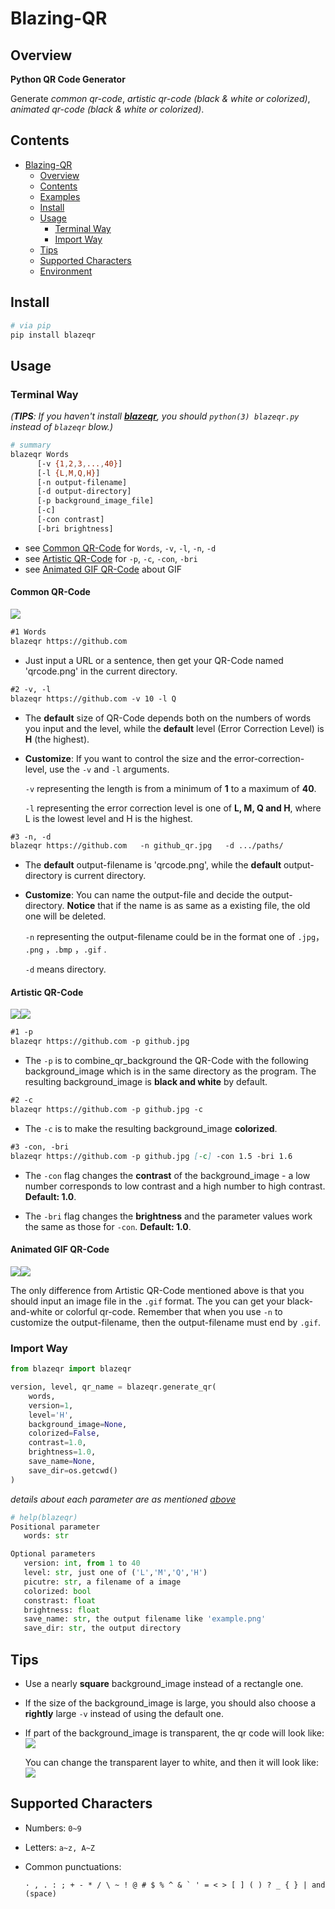 # Blazing-QR

## Overview

**Python QR Code Generator**

Generate *common qr-code*,  *artistic qr-code (black & white or colorized)*,  *animated qr-code (black & white or colorized)*.

## Contents
* [Blazing-QR](#blazing-qr)
  * [Overview](#overview)
  * [Contents](#contents)
  * [Examples](#examples)
  * [Install](#install)
  * [Usage](#usage)
    * [Terminal Way](#terminal-way)
    * [Import Way](#import-way)
  * [Tips](#tips)
  * [Supported Characters](#supported-characters)
  * [Environment](#environment)

## Install

```python
# via pip
pip install blazeqr
```

## Usage

### Terminal Way  

*(**TIPS**: If you haven't install [**blazeqr**](https://pypi.python.org/pypi/blazeqr), you should  `python(3) blazeqr.py` instead of `blazeqr` blow.)*

```sh
# summary
blazeqr Words
      [-v {1,2,3,...,40}]
      [-l {L,M,Q,H}]
      [-n output-filename]
      [-d output-directory]
      [-p background_image_file]
      [-c]
      [-con contrast]
      [-bri brightness]
```

- see [Common QR-Code](#common-qr-code) for `Words`, `-v`, `-l`, `-n`, `-d`
- see [Artistic QR-Code](#artistic-qr-code) for `-p`, `-c`, `-con`, `-bri`
- see [Animated GIF QR-Code](#animated-gif-qr-code) about GIF

#### Common QR-Code

![](https://github.com/x-hw/blazing-qr/blob/master/example/0.png)

```markdown
#1 Words
blazeqr https://github.com
```

* Just input a URL or a sentence, then get your QR-Code named 'qrcode.png' in the current directory.


```markdown
#2 -v, -l
blazeqr https://github.com -v 10 -l Q
```

* The **default** size of QR-Code depends both on the numbers of words you input and the level, while the **default** level (Error Correction Level) is **H** (the highest).

* **Customize**: If you want to control the size and the error-correction-level, use the `-v` and `-l` arguments. 

   `-v`  representing the length is from a minimum of **1** to a maximum of **40**. 

   `-l` representing the error correction level is one of **L, M, Q and H**, where L is the lowest level and H is the highest.




```markdown
#3 -n, -d
blazeqr https://github.com   -n github_qr.jpg   -d .../paths/
```

* The **default** output-filename is 'qrcode.png', while the **default** output-directory is current directory.

* **Customize**: You can name the output-file and decide the output-directory. **Notice** that if the name is as same as a existing file, the old one will be deleted.

  `-n` representing the output-filename could be in the format one of `.jpg`， `.png` ，`.bmp` ，`.gif` .

  `-d` means directory.


#### Artistic QR-Code

![](https://github.com/x-hw/blazing-qr/blob/master/example/1.png)![](https://github.com/x-hw/blazing-qr/blob/master/example/2.png)


```markdown
#1 -p
blazeqr https://github.com -p github.jpg
```

* The `-p` is to combine_qr_background the QR-Code with the following background_image which is in the same directory as the program. The resulting background_image is **black and white** by default.


```markdown
#2 -c
blazeqr https://github.com -p github.jpg -c
```

* The `-c` is to make the resulting background_image **colorized**.



```markdown
#3 -con, -bri
blazeqr https://github.com -p github.jpg [-c] -con 1.5 -bri 1.6
```

* The `-con` flag changes the **contrast** of the background_image - a low number corresponds to low contrast and a high number to high contrast. **Default: 1.0**.

* The `-bri` flag changes the **brightness** and the parameter values work the same as those for `-con`. **Default: 1.0**.





#### Animated GIF QR-Code

![](https://github.com/x-hw/blazing-qr/blob/master/example/daftpunktocat-guy_qrcode.gif)![](https://github.com/x-hw/blazing-qr/blob/master/example/daftpunktocat-guy_qrcode0.gif)

The only difference from Artistic QR-Code mentioned above is that you should input an image file in the `.gif` format. The you can get your black-and-white or colorful qr-code. Remember that when you use `-n` to customize the output-filename, then the output-filename must end by `.gif`.

### Import Way

```python
from blazeqr import blazeqr

version, level, qr_name = blazeqr.generate_qr(
    words,
    version=1,
    level='H',
    background_image=None,
    colorized=False,
    contrast=1.0,
    brightness=1.0,
    save_name=None,
    save_dir=os.getcwd()
)
```

*details about each parameter are as mentioned [above](#terminal-way)*

```python
# help(blazeqr)
Positional parameter
   words: str

Optional parameters
   version: int, from 1 to 40
   level: str, just one of ('L','M','Q','H')
   picutre: str, a filename of a image
   colorized: bool
   constrast: float
   brightness: float
   save_name: str, the output filename like 'example.png'
   save_dir: str, the output directory
```

## Tips

* Use a nearly **square** background_image instead of a rectangle one.

* If the size of the background_image is large, you should also choose a **rightly** large `-v` instead of using the default one.

* If part of the background_image is transparent, the qr code will look like: ![](https://github.com/x-hw/blazing-qr/blob/master/example/aa.png)

  You can change the transparent layer to white, and then it will look like: ![](https://github.com/x-hw/blazing-qr/blob/master/example/a0.png)

## Supported Characters

* Numbers:  `0~9`

* Letters:  `a~z, A~Z`

* Common punctuations:

  ```console
  · , . : ; + - * / \ ~ ! @ # $ % ^ & ` ' = < > [ ] ( ) ? _ { } | and  (space)
  ```

